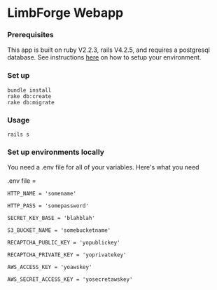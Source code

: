 # LimbForge Webapp

### Prerequisites
This app is built on ruby V2.2.3, rails V4.2.5, and requires a postgresql database.
See instructions [here](https://gorails.com/setup) on how to setup your environment.

### Set up
```
bundle install
rake db:create
rake db:migrate
```

### Usage
```
rails s
```

### Set up environments locally
You need a .env file for all of your variables. Here's what you need

.env file =
```
HTTP_NAME = 'somename'

HTTP_PASS = 'somepassword'

SECRET_KEY_BASE = 'blahblah'

S3_BUCKET_NAME = 'somebucketname'

RECAPTCHA_PUBLIC_KEY = 'yopublickey'

RECAPTCHA_PRIVATE_KEY = 'yoprivatekey'

AWS_ACCESS_KEY = 'yoawskey'

AWS_SECRET_ACCESS_KEY = 'yosecretawskey'

```
